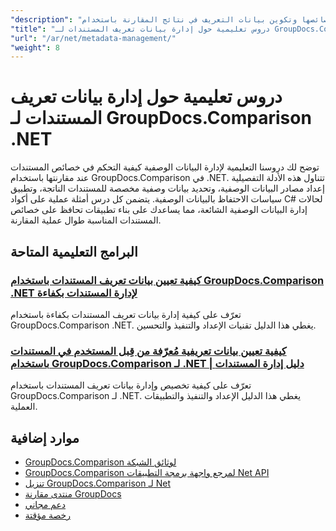 ```yaml
---
"description": "تعلم كيفية العمل مع بيانات التعريف الخاصة بالمستندات وخصائصها وتكوين بيانات التعريف في نتائج المقارنة باستخدام GroupDocs.Comparison لـ .NET."
"title": "دروس تعليمية حول إدارة بيانات تعريف المستندات لـ GroupDocs.Comparison .NET"
"url": "/ar/net/metadata-management/"
"weight": 8
---
```


# دروس تعليمية حول إدارة بيانات تعريف المستندات لـ GroupDocs.Comparison .NET

توضح لك دروسنا التعليمية لإدارة البيانات الوصفية كيفية التحكم في خصائص المستندات عند مقارنتها باستخدام GroupDocs.Comparison في .NET. تتناول هذه الأدلة التفصيلية إعداد مصادر البيانات الوصفية، وتحديد بيانات وصفية مخصصة للمستندات الناتجة، وتطبيق سياسات الاحتفاظ بالبيانات الوصفية. يتضمن كل درس أمثلة عملية على أكواد C# لحالات إدارة البيانات الوصفية الشائعة، مما يساعدك على بناء تطبيقات تحافظ على خصائص المستندات المناسبة طوال عملية المقارنة.

## البرامج التعليمية المتاحة

### [كيفية تعيين بيانات تعريف المستندات باستخدام GroupDocs.Comparison .NET لإدارة المستندات بكفاءة](./guide-groupdocs-comparison-net-metadata-setting/)
تعرّف على كيفية إدارة بيانات تعريف المستندات بكفاءة باستخدام GroupDocs.Comparison .NET. يغطي هذا الدليل تقنيات الإعداد والتنفيذ والتحسين.

### [كيفية تعيين بيانات تعريفية مُعرّفة من قِبل المستخدم في المستندات باستخدام GroupDocs.Comparison لـ .NET | دليل إدارة المستندات](./set-user-defined-metadata-groupdocs-comparison-net/)
تعرّف على كيفية تخصيص وإدارة بيانات تعريف المستندات باستخدام GroupDocs.Comparison لـ .NET. يغطي هذا الدليل الإعداد والتنفيذ والتطبيقات العملية.

## موارد إضافية

- [GroupDocs.Comparison لوثائق الشبكة](https://docs.groupdocs.com/comparison/net/)
- [GroupDocs.Comparison لمرجع واجهة برمجة التطبيقات Net API](https://reference.groupdocs.com/comparison/net/)
- [تنزيل GroupDocs.Comparison لـ Net](https://releases.groupdocs.com/comparison/net/)
- [منتدى مقارنة GroupDocs](https://forum.groupdocs.com/c/comparison)
- [دعم مجاني](https://forum.groupdocs.com/)
- [رخصة مؤقتة](https://purchase.groupdocs.com/temporary-license/)